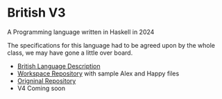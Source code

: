 # British V3
A Programming language written in Haskell in 2024



The specifications for this language had to be agreed upon by the whole class, we may have gone a little over board.

* [British Language Description](https://sites.google.com/trinity.edu/csci3368-sp24/british-programming-language)
* [Workspace Repository](https://github.com/TU-CSCI3368-SP24/workspace-sp24) with sample Alex and Happy files
* [Origninal Repository](https://github.com/TU-CSCI3368-SP24/hms-wwelden)
* V4 Coming soon
  
